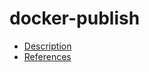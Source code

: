 # docker-publish

- [Description](https://github.com/bakdata/ci-templates/tree/feat/doc/docs/descriptions/actions/docker-publish)
- [References](https://github.com/bakdata/ci-templates/tree/feat/doc/docs/references/actions/docker-publish)
